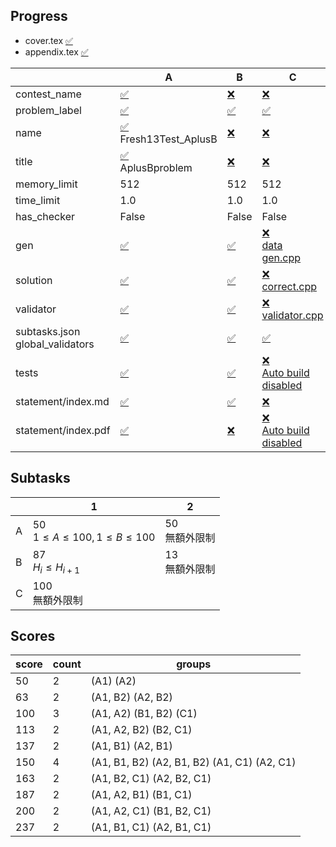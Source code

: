 
## Progress
<!-- progress start -->

- cover.tex [:white_check_mark:](cover.tex)
- appendix.tex [:white_check_mark:](appendix.tex)

| | A | B | C |
| --- | --- | --- | --- |
| contest_name |  [:white_check_mark:](pA/problem.json) | [:x:](pB/problem.json) | [:x:](pC/problem.json) |
| problem_label |  [:white_check_mark:](pA/problem.json) | [:white_check_mark:](pB/problem.json) | [:white_check_mark:](pC/problem.json) |
| name |  [:white_check_mark:](pA/problem.json)<br>Fresh13Test_AplusB | [:x:](pB/problem.json) | [:x:](pC/problem.json) |
| title |  [:white_check_mark:](pA/problem.json)<br>AplusBproblem | [:x:](pB/problem.json) | [:x:](pC/problem.json) |
| memory_limit |  512 | 512 | 512 |
| time_limit |  1.0 | 1.0 | 1.0 |
| has_checker |  False | False | False |
| gen | [:white_check_mark:](pA/gen) | [:white_check_mark:](pB/gen) | [:x:](pC/gen)<br>[data](pC/gen/data)<br>[gen.cpp](pC/gen/gen.cpp) |
| solution | [:white_check_mark:](pA/solution) | [:white_check_mark:](pB/solution) | [:x:](pC/solution)<br>[correct.cpp](pC/solution/correct.cpp) |
| validator | [:white_check_mark:](pA/validator) | [:white_check_mark:](pB/validator) | [:x:](pC/validator)<br>[validator.cpp](pC/validator/validator.cpp) |
| subtasks.json<br>global_validators |  [:white_check_mark:](pA/subtasks.json) | [:white_check_mark:](pB/subtasks.json) | [:white_check_mark:](pC/subtasks.json) |
| tests | [:white_check_mark:](pA/tests) | [:white_check_mark:](pB/tests) | [:x:](pC/tests)<br>[Auto build disabled](pC/gen/DISABLE_AUTO_BUILD) |
| statement/index.md | [:white_check_mark:](pA/statement/index.md) | [:white_check_mark:](pB/statement/index.md) | [:x:](pC/statement/index.md) |
| statement/index.pdf | [:white_check_mark:](pA/statement/index.pdf) | [:x:](pB/statement/index.pdf) | [:x:](pC/statement/index.pdf)<br>[Auto build disabled](pC/statement/DISABLE_AUTO_BUILD) |

<!-- progress end -->

## Subtasks
<!-- subtasks start -->

| | 1 | 2 |
| --- | --- | --- |
| A | 50<br>$1 \le A \le 100, 1 \le B \le 100$ | 50<br>無額外限制 |
| B | 87<br>$H_i \le H_{i+1}$ | 13<br>無額外限制 |
| C | 100<br>無額外限制 |

<!-- subtasks end -->

## Scores
<!-- scores start -->

| score | count | groups |
| --- | --- | --- |
| 50 | 2 | (A1) (A2) |
| 63 | 2 | (A1, B2) (A2, B2) |
| 100 | 3 | (A1, A2) (B1, B2) (C1) |
| 113 | 2 | (A1, A2, B2) (B2, C1) |
| 137 | 2 | (A1, B1) (A2, B1) |
| 150 | 4 | (A1, B1, B2) (A2, B1, B2) (A1, C1) (A2, C1) |
| 163 | 2 | (A1, B2, C1) (A2, B2, C1) |
| 187 | 2 | (A1, A2, B1) (B1, C1) |
| 200 | 2 | (A1, A2, C1) (B1, B2, C1) |
| 237 | 2 | (A1, B1, C1) (A2, B1, C1) |

<!-- scores end -->
